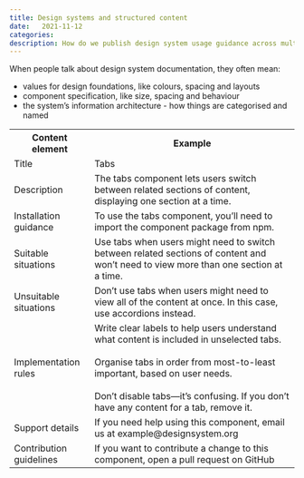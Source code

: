 ```yaml
---
title: Design systems and structured content
date:   2021-11-12
categories:
description: How do we publish design system usage guidance across multiple tools and platforms? Could structured content provide a solution?
---
```


When people talk about design system documentation, they often mean:

- values for design foundations, like colours, spacing and layouts
- component specification, like size, spacing and behaviour
- the system’s information architecture - how things are categorised and named


<table class="a">
    <tr>
        <th>Content element</th>
        <th>Example</th>
    </tr>
    <tr>
        <td>Title</td>
        <td>Tabs</td>
    </tr>
    <tr>
        <td>Description</td>
        <td>The tabs component lets users switch between related sections of content, displaying one section at a time.</td>
    </tr>
    <tr>
        <td>Installation guidance</td>
        <td>To use the tabs component, you’ll need to import the component package from npm.</td>
    </tr>
    <tr>
        <td>Suitable situations</td>
        <td>Use tabs when users might need to switch between related sections of content and won’t need to view more than one section at a time.</td>
    </tr>
     <tr>
        <td>Unsuitable situations</td>
        <td>Don’t use tabs when users might need to view all of the content at once. In this case, use accordions instead.</td>
    </tr>
     <tr>
        <td>Implementation rules</td>
        <td>Write clear labels to help users understand what content is included in unselected tabs.<br><br>
        Organise tabs in order from most-to-least important, based on user needs.<br><br>
        Don’t disable tabs—it’s confusing. If you don’t have any content for a tab, remove it.</td>
    </tr>
     <tr>
        <td>Support details</td>
        <td>If you need help using this component, email us at example@designsystem.org</td>
    </tr>
     <tr>
        <td>Contribution guidelines</td>
        <td>If you want to contribute a change to this component, open a pull request on GitHub</td>
    </tr>
</table>